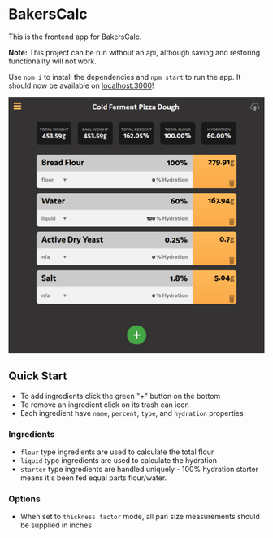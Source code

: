 # BakersCalc

This is the frontend app for BakersCalc.

**Note:** This project can be run without an api, although saving and restoring functionality will not work.

Use `npm i` to install the dependencies and `npm start` to run the app. It should now be available on [localhost:3000](localhost:3000)!

![app preview with pizza dough recipe](./screenshots/1.png)

## Quick Start

- To add ingredients click the green "+" button on the bottom
- To remove an ingredient click on its trash can icon
- Each ingredient have `name`, `percent`, `type`, and `hydration` properties

### Ingredients

- `flour` type ingredients are used to calculate the total flour
- `liquid` type ingredients are used to calculate the hydration
- `starter` type ingredients are handled uniquely - 100% hydration starter means it's been fed equal parts flour/water.

### Options

- When set to `thickness factor` mode, all pan size measurements should be supplied in inches